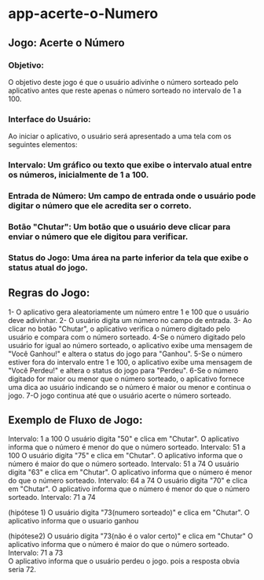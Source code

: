 # app-acerte-o-Numero

## Jogo: Acerte o Número
### Objetivo:
O objetivo deste jogo é que o usuário adivinhe o número sorteado pelo aplicativo antes que reste apenas o número sorteado no intervalo de 1 a 100.

### Interface do Usuário:
Ao iniciar o aplicativo, o usuário será apresentado a uma tela com os seguintes elementos:

### Intervalo: Um gráfico ou texto que exibe o intervalo atual entre os números, inicialmente de 1 a 100.

### Entrada de Número: Um campo de entrada onde o usuário pode digitar o número que ele acredita ser o correto.

### Botão "Chutar": Um botão que o usuário deve clicar para enviar o número que ele digitou para verificar.

### Status do Jogo: Uma área na parte inferior da tela que exibe o status atual do jogo.

## Regras do Jogo:
1- O aplicativo gera aleatoriamente um número entre 1 e 100 que o usuário deve adivinhar.
2- O usuário digita um número no campo de entrada.
3- Ao clicar no botão "Chutar", o aplicativo verifica o número digitado pelo usuário e compara com o número sorteado.
4-Se o número digitado pelo usuário for igual ao número sorteado, o aplicativo exibe uma mensagem de "Você Ganhou!" e altera o status do jogo para "Ganhou".
5-Se o número estiver fora do intervalo entre 1 e 100, o aplicativo exibe uma mensagem de "Você Perdeu!" e altera o status do jogo para "Perdeu".
6-Se o número digitado for maior ou menor que o número sorteado, o aplicativo fornece uma dica ao usuário indicando se o número é maior ou menor e continua o jogo.
7-O jogo continua até que o usuário acerte o número sorteado.

## Exemplo de Fluxo de Jogo:
Intervalo: 1 a 100
O usuário digita "50" e clica em "Chutar".
O aplicativo informa que o número é menor do que o número sorteado.
Intervalo: 51 a 100
O usuário digita "75" e clica em "Chutar".
O aplicativo informa que o número é maior do que o número sorteado.
Intervalo: 51 a 74
O usuário digita "63" e clica em "Chutar".
O aplicativo informa que o número é menor do que o número sorteado.
Intervalo: 64 a 74
O usuário digita "70" e clica em "Chutar".
O aplicativo informa que o número é menor do que o número sorteado.
Intervalo: 71 a 74

(hipótese 1)
O usuário digita "73(numero sorteado)" e clica em "Chutar".
O aplicativo informa que o usuario ganhou

(hipótese2)
O usuário digita "73(não é o valor certo)" e clica em "Chutar"
O aplicativo informa que o número é maior do que o número sorteado.
Intervalo: 71 a 73  
O aplicativo informa que o usuário perdeu o jogo.
pois a resposta obvia seria 72.
